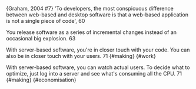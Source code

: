 ﻿{Graham, 2004 #7}
'To developers, the most conspicuous difference between web-based and desktop software is that a web-based application is not a single piece of code', 60

You release software as a series of incremental changes instead of an occasional big explosion. 63

With server-based software, you're in closer touch with your code. You can also be in closer touch with your users. 71 {#making} {#work}

With server-based software, you can watch actual users. To decide what to optimize, just log into a server and see what's consuming all the CPU. 71 {#making} {#economisation}

